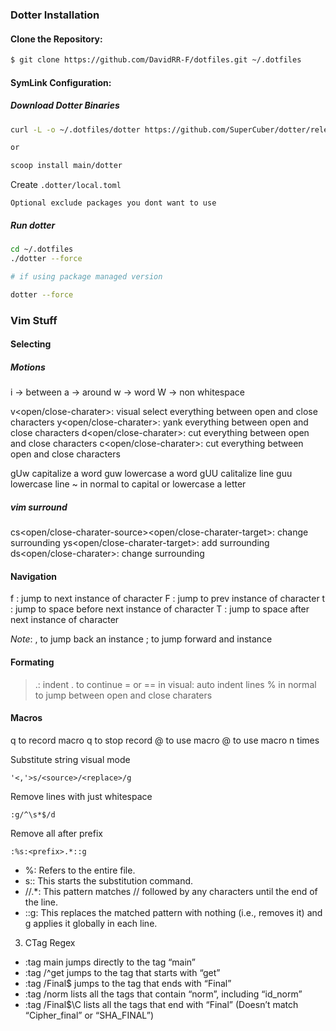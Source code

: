 ### Dotter Installation

#### **Clone the Repository**:

```bash
$ git clone https://github.com/DavidRR-F/dotfiles.git ~/.dotfiles
```

#### **SymLink Configuration**:

##### Download Dotter Binaries

```bash 
curl -L -o ~/.dotfiles/dotter https://github.com/SuperCuber/dotter/releases/download/<version>/<platform>

or

scoop install main/dotter
```

Create `.dotter/local.toml`

`Optional exclude packages you dont want to use`

##### Run dotter

```bash
cd ~/.dotfiles
./dotter --force

# if using package managed version

dotter --force
```

### Vim Stuff

#### Selecting

##### Motions
i -> between
a -> around
w -> word
W -> non whitespace

v<motion><open/close-charater>: visual select everything between open and close characters
y<motion><open/close-charater>: yank everything between open and close characters
d<motion><open/close-charater>: cut everything between open and close characters
c<motion><open/close-charater>: cut everything between open and close characters

gUw capitalize a word
guw lowercase a word
gUU calitalize line
guu lowercase line
~ in normal to capital or lowercase a letter

##### vim surround

cs<open/close-charater-source><open/close-charater-target>: change surrounding
ys<motion><open/close-charater-target>: add surrounding
ds<open/close-charater>: change surrounding

#### Navigation

f <character>: jump to next instance of character
F <character>: jump to prev instance of character
t <character>: jump to space before next instance of character
T <character>: jump to space after next instance of character

*Note*: , to jump back an instance ; to jump forward and instance

#### Formating

> .: indent . to continue
= or == in visual: auto indent lines
% in normal to jump between open and close charaters

#### Macros

q <character> to record macro
q to stop record
@ <character> to use macro
<number> @ <character> to use macro n times

Substitute string visual mode

```
'<,'>s/<source>/<replace>/g
```

Remove lines with just whitespace

```
:g/^\s*$/d
```

Remove all after prefix

```
:%s:<prefix>.*::g
```

- %: Refers to the entire file.
- s:: This starts the substitution command.
- //.*: This pattern matches // followed by any characters until the end of the line.
- ::g: This replaces the matched pattern with nothing (i.e., removes it) and g applies it globally in each line.

3. CTag Regex

- :tag main jumps directly to the tag “main”
- :tag /^get jumps to the tag that starts with “get”
- :tag /Final$ jumps to the tag that ends with “Final”
- :tag /norm lists all the tags that contain “norm”, including “id_norm”
- :tag /Final$\C lists all the tags that end with “Final” (Doesn’t match “Cipher_final” or “SHA_FINAL”)

